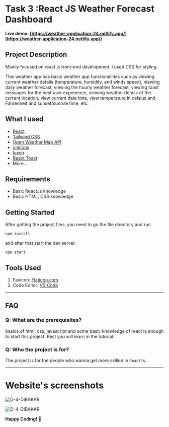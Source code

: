 # Task 3 :React JS Weather Forecast Dashboard

**Live demo: [https://weather-application-24.netlify.app/](https://weather-application-24.netlify.app/)**


## Project Description

Mainly focused on react js front-end development. I used CSS for styling.

This weather app has basic weather app functionalities such as viewing current weather details (temperature, humidity, and winds speed), viewing daily weather forecast, viewing the hourly weather forecast, viewing toast messages for the best user experience, viewing weather details of the current location, view current date time, view temperature in celsius and Fahrenheit and sunset/sunrise time, etc.

## What I used

- [React](https://reactjs.org/)
- [Tailwind CSS](https://tailwindcss.com/)
- [Open Weather Map API](https://openweathermap.org/api)
- [unicons](iconscout.com)
- [luxon](https://www.npmjs.com/package/luxon)
- [React Toast](https://www.npmjs.com/package/react-toastify)
- More...

## Requirements

- Basic ReactJs knowledge
- Basic HTML, CSS knowledge

## Getting Started

After getting the project files, you need to go the file directory and run

```shell
npm install
```

and after that start the dev server.

```shell
npm start
```

## Tools Used

1. Favicon: [Flaticon.com](https://www.flaticon.com/)
1. Code Editor: [VS Code](https://code.visualstudio.com/)

---

## FAQ

### Q: What are the prerequisites?

basics of html, css, javascript and some basic knowledge of react is enough to start this project. Rest you will learn in the tutorial.

### Q: Who the project is for?

The project is for the people who wanna get more skilled in `ReactJs`.

---


# Website's screenshots

![D-4-DIBAKAR](https://github.com/user-attachments/assets/ea92641c-d96b-4fb4-8ac0-d67d78ef5ce0)

![D-4-DIBAKAR](https://github.com/user-attachments/assets/4d135456-0c64-40c8-b4db-083e5fdf370e)



**Happy Coding! 🚀**
